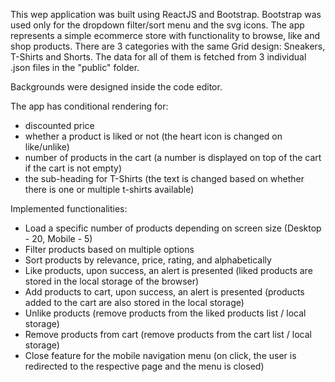 This wep application was built using ReactJS and Bootstrap. Bootstrap was used only for the dropdown filter/sort menu and the svg icons.
The app represents a simple ecommerce store with functionality to browse, like and shop products.
There are 3 categories with the same Grid design: Sneakers, T-Shirts and Shorts.
The data for all of them is fetched from 3 individual .json files in the "public" folder.

Backgrounds were designed inside the code editor.

The app has conditional rendering for:
- discounted price
- whether a product is liked or not (the heart icon is changed on like/unlike)
- number of products in the cart (a number is displayed on top of the cart if the cart is not empty)
- the sub-heading for T-Shirts (the text is changed based on whether there is one or multiple t-shirts available)

Implemented functionalities:
- Load a specific number of products depending on screen size (Desktop - 20, Mobile - 5)
- Filter products based on multiple options
- Sort products by relevance, price, rating, and alphabetically
- Like products, upon success, an alert is presented (liked products are stored in the local storage of the browser)
- Add products to cart, upon success, an alert is presented (products added to the cart are also stored in the local storage)
- Unlike products (remove products from the liked products list / local storage)
- Remove products from cart (remove products from the cart list / local storage)
- Close feature for the mobile navigation menu (on click, the user is redirected to the respective page and the menu is closed)



